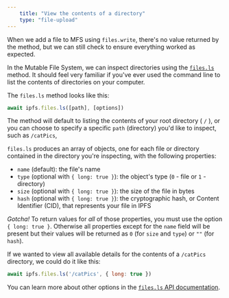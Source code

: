 ```yaml
---
    title: "View the contents of a directory"
    type: "file-upload"
---
```


When we add a file to MFS using `files.write`, there's no value returned
by the method, but we can still check to ensure everything worked as expected.

In the Mutable File System, we can inspect directories using the [`files.ls`](https://github.com/ipfs/interface-js-ipfs-core/blob/master/SPEC/FILES.md#filesls)
method. It should feel very familiar if you've ever used the command line to list
the contents of directories on your computer.

The `files.ls` method looks like this:

```js
await ipfs.files.ls([path], [options])
```

The method will default to listing the contents of your root directory ( `/` ), or
you can choose to specify a specific `path` (directory) you'd like to inspect,
such as `/catPics`,

`files.ls` produces an array of objects, one for each file or directory
contained in the directory you're inspecting, with the following properties:

- `name` (default): the file's name
- `type` (optional with `{ long: true }`): the object's type (`0` - file or `1` - directory)
- `size` (optional with `{ long: true }`): the size of the file in bytes
- `hash` (optional with `{ long: true }`): the cryptographic hash, or Content Identifier (CID), that represents your file in IPFS

*Gotcha!* To return values for *all* of those properties, you must use the
option `{ long: true }`. Otherwise all properties except for the `name` field will be
present but their values will be returned as `0` (for `size` and `type`) or `""` (for `hash`).

If we wanted to view all available details for the contents of a `/catPics`
directory, we could do it like this:

```js
await ipfs.files.ls('/catPics', { long: true })
```

You can learn more about other options in the [`files.ls` API documentation](https://github.com/ipfs/interface-js-ipfs-core/blob/master/SPEC/FILES.md#filesls).
